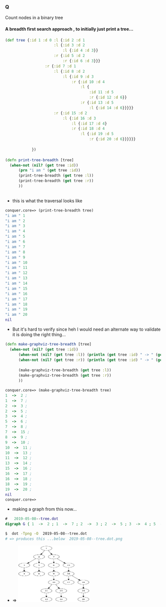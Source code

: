 ### Q 
Count nodes in a binary tree

#### A breadth first search approach , to initially just print a tree...
```clojure
(def tree {:id 1 :d 0 :l {:id 2 :d 1
                      :l {:id 3 :d 2
                          :l {:id 4 :d 3}}
                      :r {:id 5 :d 2
                          :r {:id 6 :d 3}}}
                  :r {:id 7 :d 1
                      :l {:id 8 :d 2
                          :l {:id 9 :d 3
                              :r {:id 10 :d 4
                                  :l {
                                      :id 11 :d 5
                                      :r {:id 12 :d 6}}
                                  :r {:id 13 :d 5
                                      :l {:id 14 :d 6}}}}}
                      :r {:id 15 :d 2
                          :l {:id 16 :d 3
                              :l {:id 17 :d 4}
                              :r {:id 18 :d 4
                                  :l {:id 19 :d 5
                                      :r {:id 20 :d 6}}}}}}

            })

(defn print-tree-breadth [tree]
  (when-not (nil? (get tree :id))
      (prn "i am " (get tree :id))
      (print-tree-breadth (get tree :l))
      (print-tree-breadth (get tree :r))
      ))
  
```
* this is what the traversal looks like 
```clojure
conquer.core=> (print-tree-breadth tree)
"i am " 1
"i am " 2
"i am " 3
"i am " 4
"i am " 5
"i am " 6
"i am " 7
"i am " 8
"i am " 9
"i am " 10
"i am " 11
"i am " 12
"i am " 13
"i am " 14
"i am " 15
"i am " 16
"i am " 17
"i am " 18
"i am " 19
"i am " 20
nil

```
* But it's hard to verify since heh I would need an alternate way to validate it is doing the right thing...
```clojure
(defn make-graphviz-tree-breadth [tree]
  (when-not (nil? (get tree :id))
      (when-not (nil? (get tree :l)) (println (get tree :id) " -> " (get-in tree [:l :id]) ";"))
      (when-not (nil? (get tree :r)) (println (get tree :id) " -> " (get-in tree [:r :id]) ";"))
      
      (make-graphviz-tree-breadth (get tree :l))
      (make-graphviz-tree-breadth (get tree :r))
      ))

```
```clojure
conquer.core=> (make-graphviz-tree-breadth tree)
1  ->  2 ;
1  ->  7 ;
2  ->  3 ;
2  ->  5 ;
3  ->  4 ;
5  ->  6 ;
7  ->  8 ;
7  ->  15 ;
8  ->  9 ;
9  ->  10 ;
10  ->  11 ;
10  ->  13 ;
11  ->  12 ;
13  ->  14 ;
15  ->  16 ;
16  ->  17 ;
16  ->  18 ;
18  ->  19 ;
19  ->  20 ;
nil
conquer.core=>

```
* making a graph from this now...
```dot
#   2019-05-08--tree.dot
digraph G { 1  ->  2 ; 1  ->  7 ; 2  ->  3 ; 2  ->  5 ; 3  ->  4 ; 5  ->  6 ; 7  ->  8 ; 7  ->  15 ; 8  ->  9 ; 9  ->  10 ; 10  ->  11 ; 10  ->  13 ; 11  ->  12 ; 13  ->  14 ; 15  ->  16 ; 16  ->  17 ; 16  ->  18 ; 18  ->  19 ; 19  ->  20 ; }
```
```bash
$  dot -Tpng -O  2019-05-08--tree.dot
# => produces this ...below  2019-05-08--tree.dot.png

```
* => 
<img src="https://github.com/namoopsoo/my-code-challenges/blob/master/assets/2019-05-08--tree.dot.png"
width="233" height="182">



